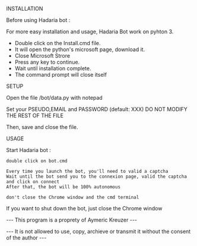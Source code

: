 INSTALLATION

Before using Hadaria bot :

For more easy installation and usage, Hadaria Bot work on pyhton 3.

- Double click on the Install.cmd file.
- It will open the python's microsoft page, download it.
- Close Microsoft Strore
- Press any key to continue.
- Wait until installation complete.
- The command prompt will close itself


SETUP

Open the file /bot/data.py with notepad

Set your PSEUDO,EMAIL and PASSWORD (default: XXX)
DO NOT MODIFY THE REST OF THE FILE

Then, save and close the file.

USAGE 

Start Hadaria bot :

    double click on bot.cmd

    Every time you launch the bot, you'll need to valid a captcha
    Wait until the bot send you to the connexion page, valid the captcha and click on connect
    After that, the bot will be 100% autonomous

    don't close the Chrome window and the cmd terminal

If you want to shut down the bot, just close the Chrome window


--- This program is a proprety of Aymeric Kreuzer ---

--- It is not allowed to use, copy, archieve or transmit it without the consent of the author ---